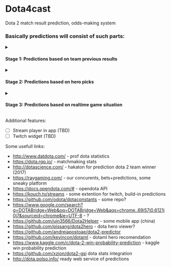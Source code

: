 # Dota4cast
Dota 2 match result prediction, odds-making system 

<h3> Basically predictions will consist of such parts: </h3>

<details>
  <summary><h4>Stage 1: Predictions based on team previous results </h4></summary>
 <br>
  
- [ ]  Neural network trained on statistic in team professional performance. (Done v0.1)
  
Additional features:

- [ ] Track each player separately, might be useful if roster changes, etc (TBD) 

- [ ] Track 3rd party predictions from the channels, groups, noticeable analytics, compile them in one and compare with ours (TBD)  
</details>

<details>
  <summary><h4>Stage 2: Predictions based on hero picks  </h4></summary>
  <br>
Example (TBD):

![game1-draft](https://user-images.githubusercontent.com/26335004/60399040-b5782f00-9b67-11e9-9649-0ffb607b55a6.png)

- [ ] Add here pick suggestion(TBD) 
</details>

<details>
  <summary><h4>Stage 3: Predictions based on realtime game situation  </h4></summary>
  <br>
In-game live prediction, base on the situation, networth, heroes,... (TBD)
</details>

Additional features:
- [ ] Stream player in app (TBD)
- [ ] Twitch widget (TBD)

Some usefull links:
- http://www.datdota.com/  - prof dota statistics 
- https://dota.rgp.io/ - matchmaking stats
- http://dotascience.com/  - hakaton for prediction dota 2 team winner (2017)
- https://raygaming.com/   - our concurents, bets+predictions, some sneaky platform
- https://docs.opendota.com/# - opendota API
- https://kouch.tv/streams  - some extention for twitch, build-in predictions
- https://github.com/odota/dotaconstants - some repo?
- https://www.google.com/search?q=DOTABridge+Web&oq=DOTABridge+Web&aqs=chrome..69i57j0.6121j0j7&sourceid=chrome&ie=UTF-8 - ?
- https://github.com/uin3566/Dota2Helper - some mobile app (china)
- https://github.com/pissang/dota2hero - dota hero viewer? 
- https://github.com/andreiapostoae/dota2-predictor 
- https://github.com/kevincon/dotaml - dotaml hero recomendation 
- https://www.kaggle.com/c/dota-2-win-probability-prediction - kaggle win probability prediction
- https://github.com/xzion/dota2-gsi dota stats integration
- http://dota.polso.info/ ready web service of predictions 
